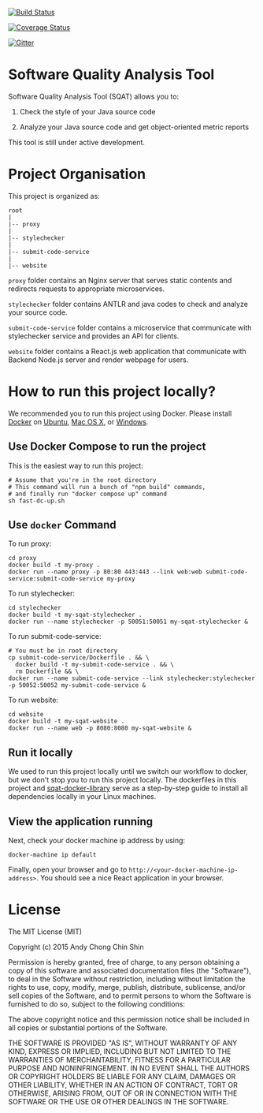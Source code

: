 [![Build Status](https://travis-ci.org/Andyccs/sqat.svg?branch=develop)](https://travis-ci.org/Andyccs/sqat)

[![Coverage Status](https://coveralls.io/repos/Andyccs/sqat/badge.svg?branch=develop&service=github)](https://coveralls.io/github/Andyccs/sqat?branch=develop)

[![Gitter](https://badges.gitter.im/Join%20Chat.svg)](https://gitter.im/Andyccs/sqat?utm_source=badge&utm_medium=badge&utm_campaign=pr-badge)

# Software Quality Analysis Tool

Software Quality Analysis Tool (SQAT) allows you to:

1. Check the style of your Java source code

2. Analyze your Java source code and get object-oriented metric reports

This tool is still under active development.

# Project Organisation

This project is organized as:

```
root
|
|-- proxy
|
|-- stylechecker
|
|-- submit-code-service
|
|-- website
```

`proxy` folder contains an Nginx server that serves static contents and redirects requests to appropriate microservices.

`stylechecker` folder contains ANTLR and java codes to check and analyze your source code. 

`submit-code-service` folder contains a microservice that communicate with stylechecker service and provides an API for clients.

`website` folder contains a React.js web application that communicate with Backend Node.js server and render webpage for users. 

# How to run this project locally?

We recommended you to run this project using Docker. Please install [Docker](https://docs.docker.com) on [Ubuntu](https://docs.docker.com/engine/installation/ubuntulinux/), [Mac OS X](https://docs.docker.com/engine/installation/mac/), or [Windows](https://docs.docker.com/engine/installation/windows/). 

## Use Docker Compose to run the project

This is the easiest way to run this project:

```Shell
# Assume that you're in the root directory
# This command will run a bunch of "npm build" commands,
# and finally run "docker compose up" command
sh fast-dc-up.sh
```

## Use `docker` Command

To run proxy:

```Shell
cd proxy
docker build -t my-proxy .
docker run --name proxy -p 80:80 443:443 --link web:web submit-code-service:submit-code-service my-proxy
```

To run stylechecker:

```Shell
cd stylechecker
docker build -t my-sqat-stylechecker .
docker run --name stylechecker -p 50051:50051 my-sqat-stylechecker &
```

To run submit-code-service:

```Shell
# You must be in root directory
cp submit-code-service/Dockerfile . && \
  docker build -t my-submit-code-service . && \
  rm Dockerfile && \
docker run --name submit-code-service --link stylechecker:stylechecker -p 50052:50052 my-submit-code-service &
```

To run website:

```Shell
cd website
docker build -t my-sqat-website . 
docker run --name web -p 8080:8080 my-sqat-website &
```

## Run it locally

We used to run this project locally until we switch our workflow to docker, but we don't stop you to run this project locally. The dockerfiles in this project and [sqat-docker-library](https://github.com/Andyccs/sqat-docker-library) serve as a step-by-step guide to install all dependencies locally in your Linux machines.

## View the application running

Next, check your docker machine ip address by using:

```Shell
docker-machine ip default
```

Finally, open your browser and go to `http://<your-docker-machine-ip-address>`. You should see a nice React application in your browser. 

# License

The MIT License (MIT)

Copyright (c) 2015 Andy Chong Chin Shin

Permission is hereby granted, free of charge, to any person obtaining a copy
of this software and associated documentation files (the "Software"), to deal
in the Software without restriction, including without limitation the rights
to use, copy, modify, merge, publish, distribute, sublicense, and/or sell
copies of the Software, and to permit persons to whom the Software is
furnished to do so, subject to the following conditions:

The above copyright notice and this permission notice shall be included in all
copies or substantial portions of the Software.

THE SOFTWARE IS PROVIDED "AS IS", WITHOUT WARRANTY OF ANY KIND, EXPRESS OR
IMPLIED, INCLUDING BUT NOT LIMITED TO THE WARRANTIES OF MERCHANTABILITY,
FITNESS FOR A PARTICULAR PURPOSE AND NONINFRINGEMENT. IN NO EVENT SHALL THE
AUTHORS OR COPYRIGHT HOLDERS BE LIABLE FOR ANY CLAIM, DAMAGES OR OTHER
LIABILITY, WHETHER IN AN ACTION OF CONTRACT, TORT OR OTHERWISE, ARISING FROM,
OUT OF OR IN CONNECTION WITH THE SOFTWARE OR THE USE OR OTHER DEALINGS IN THE
SOFTWARE.
